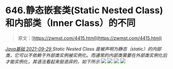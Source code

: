 <!--yml
category: 未分类
date: 0001-01-01 00:00:00
--->

# 646.静态嵌套类(Static Nested Class)和内部类（Inner Class）的不同

> 原文：[https://zwmst.com/4415.html](https://zwmst.com/4415.html)

   [ *Java基础* ](https://zwmst.com/java%e5%9f%ba%e7%a1%80)*[ <time datetime="2021-09-30T00:35:35+08:00"> 2021-09-29 </time> ](https://zwmst.com/4415.html)  Static Nested Class 是被声明为静态（static）的内部类，它可以不依赖于外部类实例被实例化。而通常的内部类需要在外部类实例化后才能实例化，其语法看起来挺诡异的，如下所示
![](img/d92f61d8e868e239ed5cfc7c558c8e60.png)
![](img/ce803e807bfbf491d6ccaec95bd092d3.png)
![](img/6e2967cc05b59449b538a7f6512d3ad1.png)
![](img/978df71e7c52cadf7a9f4c739860344b.png)*
